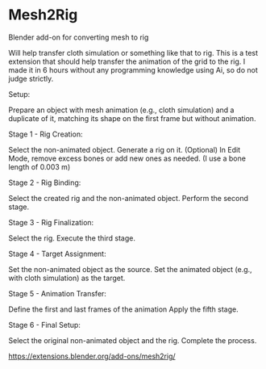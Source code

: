 # Mesh2Rig
Blender add-on for converting mesh to rig

Will help transfer cloth simulation or something like that to rig. This is a test extension that should help transfer the animation of the grid to the rig. I made it in 6 hours without any programming knowledge using Ai, so do not judge strictly.

Setup:

Prepare an object with mesh animation (e.g., cloth simulation) and a duplicate of it, matching its shape on the first frame but without animation.

Stage 1 - Rig Creation:

Select the non-animated object.
Generate a rig on it.
(Optional) In Edit Mode, remove excess bones or add new ones as needed.
(I use a bone length of 0.003 m)

Stage 2 - Rig Binding:

Select the created rig and the non-animated object.
Perform the second stage.

Stage 3 - Rig Finalization:

Select the rig.
Execute the third stage.

Stage 4 - Target Assignment:

Set the non-animated object as the source.
Set the animated object (e.g., with cloth simulation) as the target.

Stage 5 - Animation Transfer:

Define the first and last frames of the animation
Apply the fifth stage.

Stage 6 - Final Setup:

Select the original non-animated object and the rig.
Complete the process.

https://extensions.blender.org/add-ons/mesh2rig/

